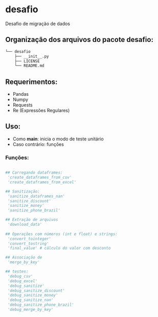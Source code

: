 # desafio

Desafio de migração de dados

## Organização dos arquivos do pacote desafio:

```bash
└── desafio
    ├── __init__.py
    ├── LICENSE
    └── README.md
```

## Requerimentos:

* Pandas
* Numpy
* Requests
* Re (Expressões Regulares)

## Uso:

* Como __main__: inicia o modo de teste unitário
* Caso contrário: funções

### Funções:

```python

## Carregando dataframes:
 'create_dataframes_from_csv'
 'create_dataframes_from_excel'

## Sanitização:
 'sanitize_dataframes_nan'
 'sanitize_discount'
 'sanitize_money'
 'sanitize_phone_brazil'

## Extração de arquivos
 'download_data'
 
## Operações com números (int e float) e strings:
 'convert_tointeger' 
 'convert_tostring'
 'final_value' # cálculo do valor com desconto

## Associação de 
 'merge_by_key'

## testes:
 'debug_csv'
 'debug_excel'
 'debug_sanitize'
 'debug_sanitize_discount'
 'debug_sanitize_money'
 'debug_sanitize_nan'
 'debug_sanitize_phone_brazil'
 'debug_merge_by_key'

```